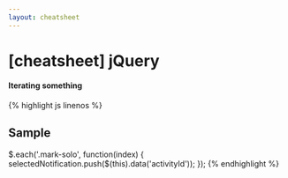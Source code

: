 ```yaml
---
layout: cheatsheet
---
```


# [cheatsheet] jQuery

#### Iterating something

{% highlight js linenos %}

## Sample

$.each('.mark-solo', function(index) {
    selectedNotification.push($(this).data('activityId'));
});
{% endhighlight %}